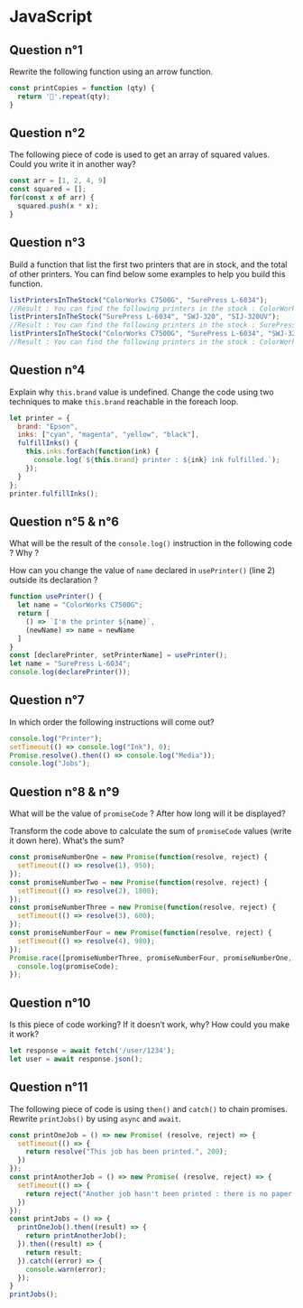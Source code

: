 # JavaScript

## Question n°1
Rewrite the following function using an arrow function.

```js
const printCopies = function (qty) {
  return '📄'.repeat(qty);
}
```

## Question n°2
The following piece of code is used to get an array of squared values. Could you write it in another way?

```js
const arr = [1, 2, 4, 9]
const squared = [];
for(const x of arr) {
  squared.push(x * x);
}
```

## Question n°3
Build a function that list the first two printers that are in stock, and the
total of other printers. You can find below some examples to help you build this
function.

```js
listPrintersInTheStock("ColorWorks C7500G", "SurePress L-6034");
//Result : You can find the following printers in the stock : ColorWorks C7500G, SurePress L-6034 and 0 more.
listPrintersInTheStock("SurePress L-6034", "SWJ-320", "SIJ-320UV");
//Result : You can find the following printers in the stock : SurePress L-6034, SWJ-320 and 1 more.
listPrintersInTheStock("ColorWorks C7500G", "SurePress L-6034", "SWJ-320", "SIJ-320UV", "HP STITCH S500", "HP Latex R2000");
//Result : You can find the following printers in the stock : ColorWorks C7500G, SurePress L-6034 and 4 more.
```

## Question n°4
Explain why `this.brand` value is undefined. Change the code using
two techniques to make `this.brand` reachable in the foreach loop.

```js
let printer = {
  brand: "Epson",
  inks: ["cyan", "magenta", "yellow", "black"],
  fulfillInks() {
    this.inks.forEach(function(ink) {
      console.log(`${this.brand} printer : ${ink} ink fulfilled.`);
    });
  }
};
printer.fulfillInks();
```

## Question n°5 & n°6
What will be the result of the `console.log()` instruction in the following code ? Why ? 

How can you change the value of `name` declared in `usePrinter()` (line 2) outside its declaration ?

```js
function usePrinter() {
  let name = "ColorWorks C7500G";
  return [
    () => `I'm the printer ${name}`,
    (newName) => name = newName
  ]
}
const [declarePrinter, setPrinterName] = usePrinter();
let name = "SurePress L-6034";
console.log(declarePrinter());
```

## Question n°7
In which order the following instructions will come out?

```js
console.log("Printer");
setTimeout(() => console.log("Ink"), 0);
Promise.resolve().then(() => console.log("Media"));
console.log("Jobs");
```

## Question n°8 & n°9
What will be the value of `promiseCode` ? After how long will it be displayed?

Transform the code above to calculate the sum of `promiseCode` values (write it down here). What’s the sum?

```js
const promiseNumberOne = new Promise(function(resolve, reject) {
  setTimeout(() => resolve(1), 950);
});
const promiseNumberTwo = new Promise(function(resolve, reject) {
  setTimeout(() => resolve(2), 1800);
});
const promiseNumberThree = new Promise(function(resolve, reject) {
  setTimeout(() => resolve(3), 600);
});
const promiseNumberFour = new Promise(function(resolve, reject) {
  setTimeout(() => resolve(4), 980);
});
Promise.race([promiseNumberThree, promiseNumberFour, promiseNumberOne, promiseNumberTwo]).then(function(promiseCode) {
  console.log(promiseCode);
});
```

## Question n°10
Is this piece of code working? If it doesn’t work, why? How could you make it work?
```js
let response = await fetch('/user/1234');
let user = await response.json();
```

## Question n°11
The following piece of code is using `then()` and `catch()` to chain promises. Rewrite `printJobs()` by using `async` 
and `await`.

```js
const printOneJob = () => new Promise( (resolve, reject) => {
  setTimeout(() => {
    return resolve("This job has been printed.", 200);
  })
});
const printAnotherJob = () => new Promise( (resolve, reject) => {
  setTimeout(() => {
    return reject("Another job hasn't been printed : there is no paper in the printer anymore.", 450);
  })
});
const printJobs = () => {
  printOneJob().then((result) => {
    return printAnotherJob();
  }).then((result) => {
    return result;
  }).catch((error) => {
    console.warn(error);
  });
}
printJobs();
```




